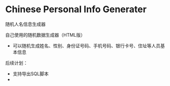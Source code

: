 # Chinese Personal Info Generater
随机人名信息生成器

自己使用的随机数据生成器（HTML版）

- 可以随机生成姓名、性别、身份证号码、手机号码、银行卡号、住址等人员基本信息

后续计划：
- 支持导出SQL脚本
- 
